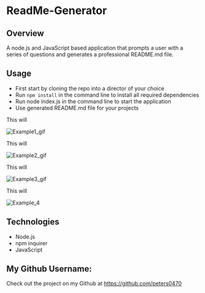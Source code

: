 # ReadMe-Generator

## Overview
A node.js and JavaScript based application that prompts a user with a series of questions and generates a professional README.md file.


## Usage

- First start by cloning the repo into a director of your choice
- Run `npm install` in the command line to install all required dependencies
- Run node index.js in the command line to start the application
- Use generated README.md file for your projects


This will 

![Example1_gif]()


This will 

![Example2_gif]()


 
This will 

![Example3_gif]()



This will

![Example_4]()


## Technologies
- Node.js
- npm inquirer
- JavaScript

 ## My Github Username: 
  Check out the project on my Github at https://github.com/peters0470
